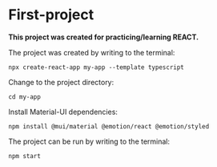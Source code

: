 # First-project

**This project was created for practicing/learning REACT.**

The project was created by writing to the terminal: 

`npx create-react-app my-app --template typescript`

Change to the project directory: 

`cd my-app`

Install Material-UI dependencies: 

`npm install @mui/material @emotion/react @emotion/styled`

The project can be run by writing to the terminal:

`npm start`
